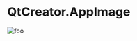 # QtCreator.AppImage

![foo](https://github.com/nx-appbuild-hub/QtCreator.AppImage//actions/workflows/makefile.yml/badge.svg)
